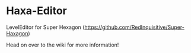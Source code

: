 # Haxa-Editor
LevelEditor for Super Hexagon (https://github.com/RedInquisitive/Super-Haxagon)

Head on over to the wiki for more information!
